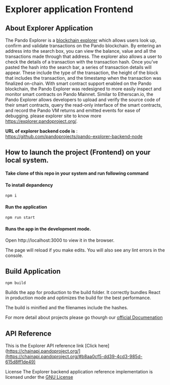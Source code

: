
# Explorer application Frontend

## About Explorer Application

The Pando Explorer is a [blockchain explorer](https://explorer.pandoproject.org/) which allows users look up, confirm and validate transactions on the Pando blockchain. By entering an address into the search box, you can view the balance, value and all the transactions made through that address.
The explorer also allows a user to check the details of a transaction with the transaction hash. Once you’ve pasted the hash into the search bar, a series of transaction details will appear. These include the type of the transaction, the height of the block that includes the transaction, and the timestamp when the transaction was finalized on-chain.
With smart contract support enabled on the Pando blockchain, the Pando Explorer was redesigned to more easily inspect and monitor smart contracts on Pando Mainnet. Similar to Etherscan.io, the Pando Explorer allows developers to upload and verify the source code of their smart contracts, query the read-only interface of the smart contracts, and record the Pando VM returns and emitted events for ease of debugging. please explorer site to know more https://explorer.pandoproject.org/.


**URL of explorer backend code is** : https://github.com/pandoprojects/pando-explorer-backend-node

## How to launch the project (Frontend) on your local system.

#### Take clone of this repo in your system and run following command

#### To install depandency 

```
npm i
```

#### Run the application

```
npm run start
```

#### Runs the app in the development mode.

Open http://localhost:3000 to view it in the browser.

The page will reload if you make edits.
You will also see any lint errors in the console.

## Build Application

```
npm build
```

Builds the app for production to the build folder.
It correctly bundles React in production mode and optimizes the build for the best performance.

The build is minified and the filenames include the hashes.

For more detail about projects please go thourgh our [official Documenation](https://docs.pandoproject.org/)

## API Reference
This is the Explorer API reference link [Click here](https://chainapi.pandoproject.org/](https://chainapi.pandoproject.org/#b8aa0cf5-dd39-4cd3-985d-615d8ff1de49)

License
The Explorer backend application reference implementation is licensed under the [GNU License](https://github.com/pandoprojects/pando-explorer-frontend/blob/main/LICENSE)

